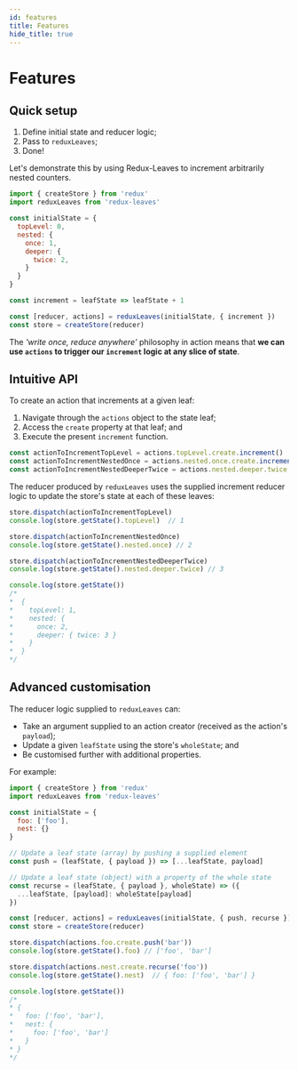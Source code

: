 ```yaml
---
id: features
title: Features
hide_title: true
---
```


# Features

## Quick setup
1. Define initial state and reducer logic;
2. Pass to `reduxLeaves`;
3. Done!

Let's demonstrate this by using Redux-Leaves to increment arbitrarily nested counters.

```js
import { createStore } from 'redux'
import reduxLeaves from 'redux-leaves'

const initialState = {
  topLevel: 0,
  nested: {
    once: 1,
    deeper: {
      twice: 2,
    }
  }
}

const increment = leafState => leafState + 1

const [reducer, actions] = reduxLeaves(initialState, { increment })
const store = createStore(reducer)
```

The *'write once, reduce anywhere'* philosophy in action means that **we can use `actions` to trigger our `increment` logic at any slice of state**.

## Intuitive API

To create an action that increments at a given leaf:
1. Navigate through the `actions` object to the state leaf;
2. Access the `create` property at that leaf; and
3. Execute the present `increment` function.

```js
const actionToIncrementTopLevel = actions.topLevel.create.increment()
const actionToIncrementNestedOnce = actions.nested.once.create.increment()
const actionToIncrementNestedDeeperTwice = actions.nested.deeper.twice.create.increment()
```

The reducer produced by `reduxLeaves` uses the supplied increment reducer logic to update the store's state at each of these leaves:

```js
store.dispatch(actionToIncrementTopLevel)
console.log(store.getState().topLevel)  // 1

store.dispatch(actionToIncrementNestedOnce)
console.log(store.getState().nested.once) // 2

store.dispatch(actionToIncrementNestedDeeperTwice)
console.log(store.getState().nested.deeper.twice) // 3

console.log(store.getState())
/*
*  {
*    topLevel: 1,
*    nested: {
*      once: 2,
*      deeper: { twice: 3 }
*    }
*  }
*/
```

## Advanced customisation

The reducer logic supplied to `reduxLeaves` can:
- Take an argument supplied to an action creator (received as the action's `payload`);
- Update a given `leafState` using the store's `wholeState`; and
- Be customised further with additional properties.

For example:

```js
import { createStore } from 'redux'
import reduxLeaves from 'redux-leaves'

const initialState = {
  foo: ['foo'],
  nest: {}
}

// Update a leaf state (array) by pushing a supplied element
const push = (leafState, { payload }) => [...leafState, payload]

// Update a leaf state (object) with a property of the whole state
const recurse = (leafState, { payload }, wholeState) => ({
  ...leafState, [payload]: wholeState[payload]
})

const [reducer, actions] = reduxLeaves(initialState, { push, recurse })
const store = createStore(reducer)
```

```js
store.dispatch(actions.foo.create.push('bar'))
console.log(store.getState().foo) // ['foo', 'bar']

store.dispatch(actions.nest.create.recurse('foo'))
console.log(store.getState().nest)  // { foo: ['foo', 'bar'] }

console.log(store.getState())
/*
* {
*   foo: ['foo', 'bar'],
*   nest: {
*     foo: ['foo', 'bar']
*   }
* }
*/
```